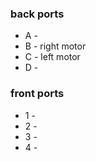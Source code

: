 ### back ports
* A -
* B - right motor
* C - left motor 
* D -

### front ports
* 1 - 
* 2 -
* 3 -
* 4 -
